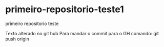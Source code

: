 # primeiro-repositorio-teste1
primeiro repositorio teste


Texto alterado no git hub
Para mandar o commit para o GH comando:
git push origin